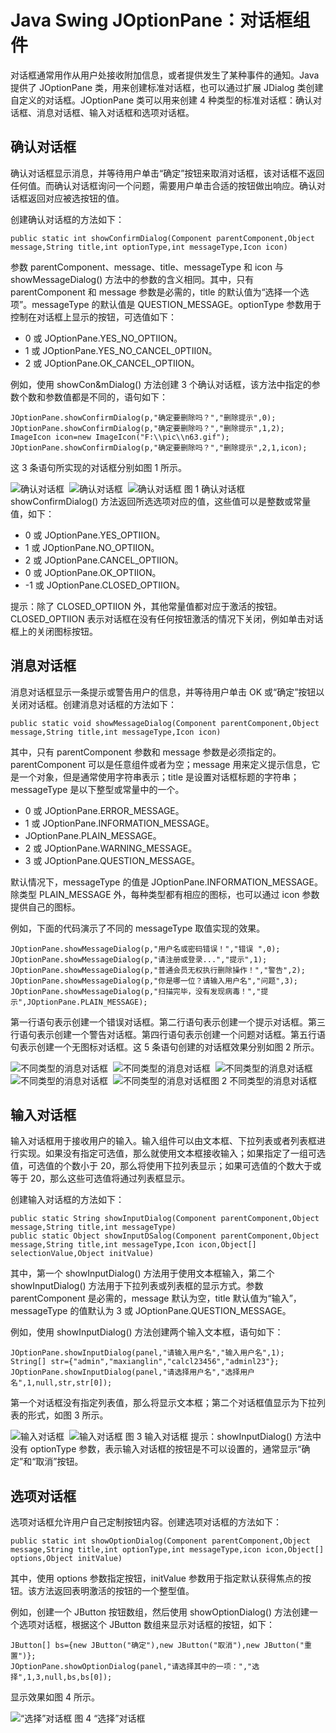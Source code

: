 # Java Swing JOptionPane：对话框组件

对话框通常用作从用户处接收附加信息，或者提供发生了某种事件的通知。Java 提供了 JOptionPane 类，用来创建标准对话框，也可以通过扩展 JDialog 类创建自定义的对话框。JOptionPane 类可以用来创建 4 种类型的标准对话框：确认对话框、消息对话框、输入对话框和选项对话框。

## 确认对话框

确认对话框显示消息，并等待用户单击“确定”按钮来取消对话框，该对话框不返回任何值。而确认对话框询问一个问题，需要用户单击合适的按钮做出响应。确认对话框返回对应被选按钮的值。

创建确认对话框的方法如下：

```
public static int showConfirmDialog(Component parentComponent,Object message,String title,int optionType,int messageType,Icon icon)
```

参数 parentComponent、message、title、messageType 和 icon 与 showMessageDialog() 方法中的参数的含义相同。其中，只有 parentComponent 和 message 参数是必需的，title 的默认值为“选择一个选项”。messageType 的默认值是 QUESTION_MESSAGE。optionType 参数用于控制在对话框上显示的按钮，可选值如下：

*   0 或 JOptionPane.YES_NO_OPTIION。
*   1 或 JOptionPane.YES_NO_CANCEL_0PTII0N。
*   2 或 JOptionPane.OK_CANCEL_OPTIION。

例如，使用 showCon&mDialog() 方法创建 3 个确认对话框，该方法中指定的参数个数和参数值都是不同的，语句如下：

```
JOptionPane.showConfirmDialog(p,"确定要删除吗？","删除提示",0);
JOptionPane.showConfirmDialog(p,"确定要删除吗？","删除提示",1,2);
ImageIcon icon=new ImageIcon("F:\\pic\\n63.gif");
JOptionPane.showConfirmDialog(p,"确定要删除吗？","删除提示",2,1,icon);
```

这 3 条语句所实现的对话框分别如图 1 所示。

![确认对话框](img/61c911392fdfe1a69ce5749021c992aa.jpg)  ![确认对话框](img/f5e52d793554bbfa465048d67f68829e.jpg)  ![确认对话框](img/5e348147a356a76b90cbb038523b056e.jpg)
图 1 确认对话框
showConfirmDialog() 方法返回所选选项对应的值，这些值可以是整数或常量值，如下：

*   0 或 JOptionPane.YES_OPTIION。
*   1 或 JOptionPane.NO_OPTIION。
*   2 或 JOptionPane.CANCEL_OPTIION。
*   0 或 JOptionPane.OK_OPTIION。
*   -1 或 JOptionPane.CLOSED_OPTIION。

提示：除了 CLOSED_OPTIION 外，其他常量值都对应于激活的按钮。CLOSED_OPTIION 表示对话框在没有任何按钮激活的情况下关闭，例如单击对话框上的关闭图标按钮。

## 消息对话框

消息对话框显示一条提示或警告用户的信息，并等待用户单击 OK 或“确定”按钮以关闭对话框。创建消息对话框的方法如下：

```
public static void showMessageDialog(Component parentComponent,Object message,String title,int messageType,Icon icon)
```

其中，只有 parentComponent 参数和 message 参数是必须指定的。parentComponent 可以是任意组件或者为空；message 用来定义提示信息，它是一个对象，但是通常使用字符串表示；title 是设置对话框标题的字符串；messageType 是以下整型或常量中的一个。

*   0 或 JOptionPane.ERROR_MESSAGE。
*   1 或 JOptionPane.INFORMATION_MESSAGE。
*   JOptionPane.PLAIN_MESSAGE。
*   2 或 JOptionPane.WARNING_MESSAGE。
*   3 或 JOptionPane.QUESTION_MESSAGE。

默认情况下，messageType 的值是 JOptionPane.INFORMATION_MESSAGE。除类型 PLAIN_MESSAGE 外，每种类型都有相应的图标，也可以通过 icon 参数提供自己的图标。

例如，下面的代码演示了不同的 messageType 取值实现的效果。

```
JOptionPane.showMessageDialog(p,"用户名或密码错误！","错误 ",0);
JOptionPane.showMessageDialog(p,"请注册或登录...","提示",1);
JOptionPane.showMessageDialog(p,"普通会员无权执行删除操作！","警告",2);
JOptionPane.showMessageDialog(p,"你是哪一位？请输入用户名","问题",3);
JOptionPane.showMessageDialog(p,"扫描完毕，没有发现病毒！","提示",JOptionPane.PLAIN_MESSAGE);
```

第一行语句表示创建一个错误对话框。第二行语句表示创建一个提示对话框。第三行语句表示创建一个警告对话框。第四行语句表示创建一个问题对话框。第五行语句表示创建一个无图标对话框。这 5 条语句创建的对话框效果分别如图 2 所示。

![不同类型的消息对话框](img/aab78c1b2b50186ce134e6e76a4f7a41.jpg)  ![不同类型的消息对话框](img/27212e5fdc74700a5b525d671fd659cd.jpg)  ![不同类型的消息对话框](img/59d6d5f18921c40bdfd8762b46f79539.jpg)
![不同类型的消息对话框](img/52368bbf42494943c975103ee8e02358.jpg)  ![不同类型的消息对话框](img/7bf4d67efe3f7bc90f502c1b8dcc8e03.jpg)图 2 不同类型的消息对话框

## 输入对话框

输入对话框用于接收用户的输入。输入组件可以由文本框、下拉列表或者列表框进行实现。如果没有指定可选值，那么就使用文本框接收输入；如果指定了一组可选值，可选值的个数小于 20，那么将使用下拉列表显示；如果可选值的个数大于或等于 20，那么这些可选值将通过列表框显示。

创建输入对话框的方法如下：

```
public static String showInputDialog(Component parentComponent,Object message,String title,int messageType)
public static Object showInputDSalog(Component parentComponent,Object message,String title,int messageType,Icon icon,Object[] selectionValue,Object initValue)
```

其中，第一个 showInputDialog() 方法用于使用文本框输入，第二个 showInputDialog() 方法用于下拉列表或列表框的显示方式。参数 parentComponent 是必需的，message 默认为空，title 默认值为“输入”，messageType 的值默认为 3 或 JOptionPane.QUESTION_MESSAGE。

例如，使用 showInputDialog() 方法创建两个输入文本框，语句如下：

```
JOptionPane.showInputDialog(panel,"请输入用户名","输入用户名",1);
String[] str={"admin","maxianglin","calcl23456","adminl23"};
JOptionPane.showInputDialog(panel,"请选择用户名","选择用户名",1,null,str,str[0]);
```

第一个对话框没有指定列表值，那么将显示文本框；第二个对话框值显示为下拉列表的形式，如图 3 所示。

![输入对话框](img/1167d5e6e40421d72716404778e997ed.jpg)  ![输入对话框](img/2e14a8e6958a7e1ef7cb172c8cb337e7.jpg)
图 3 输入对话框
提示：showInputDialog() 方法中没有 optionType 参数，表示输入对话框的按钮是不可以设置的，通常显示“确定”和“取消”按钮。

## 选项对话框

选项对话框允许用户自己定制按钮内容。创建选项对话框的方法如下：

```
public static int showOptionDialog(Component parentComponent,Object message,String title,int optionType,int messageType,icon icon,Object[] options,Object initValue)
```

其中，使用 options 参数指定按钮，initValue 参数用于指定默认获得焦点的按钮。该方法返回表明激活的按钮的一个整型值。

例如，创建一个 JButton 按钮数组，然后使用 showOptionDialog() 方法创建一个选项对话框，根据这个 JButton 数组来显示对话框的按钮，如下：

```
JButton[] bs={new JButton("确定"),new JButton("取消"),new JButton("重置")};
JOptionPane.showOptionDialog(panel,"请选择其中的一项：","选择",1,3,null,bs,bs[0]);
```

显示效果如图 4 所示。

![“选择”对话框](img/66d703b4956098f7af3ece7cd2e5e786.jpg)
图 4 “选择”对话框
